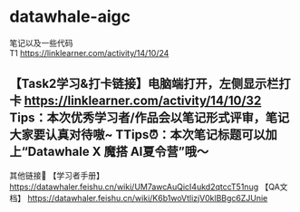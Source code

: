 # datawhale-aigc
笔记以及一些代码  
T1
https://linklearner.com/activity/14/10/24

【Task2学习&打卡链接】电脑端打开，左侧显示栏打卡
https://linklearner.com/activity/14/10/32
Tips：本次优秀学习者/作品会以笔记形式评审，笔记大家要认真对待嗷~
TTips⏰：本次笔记标题可以加上“Datawhale X 魔搭 AI夏令营”哦～
-------------------------------

其他链接🔗 
【学习者手册】
https://datawhaler.feishu.cn/wiki/UM7awcAuQicI4ukd2qtccT51nug
【QA文档】
https://datawhaler.feishu.cn/wiki/K6b1woVtlizjV0klBBgc6ZJUnie

